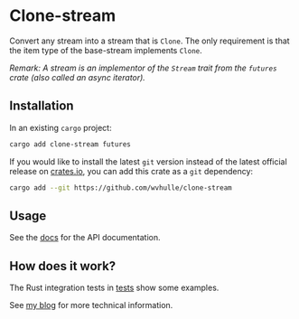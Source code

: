 # Clone-stream

Convert any stream into a stream that is `Clone`. The only requirement is that the item type of the base-stream implements `Clone`.


_Remark: A stream is an implementor of the `Stream` trait from the `futures` crate (also called an async iterator)._

## Installation

In an existing `cargo` project:

```bash
cargo add clone-stream futures
```

If you would like to install the latest `git` version instead of the latest official release on [crates.io](https://crates.io/crates/clone-stream), you can add this crate as a `git` dependency:


```bash
cargo add --git https://github.com/wvhulle/clone-stream
```

## Usage

See the [docs](https://docs.rs/clone-stream/latest/clone_stream/) for the API documentation.


## How does it work?

The Rust integration tests in [tests](./tests) show some examples.

See [my blog](https://willemvanhulle.tech/blog) for more technical information.